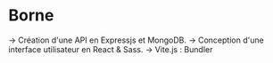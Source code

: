 # Borne

-> Création d'une API en Expressjs et MongoDB.
-> Conception d'une interface utilisateur en React & Sass.
-> Vite.js : Bundler
